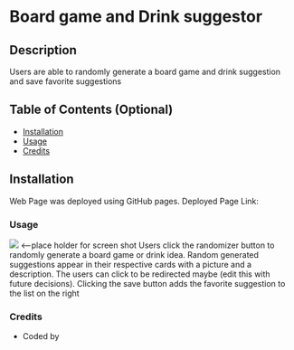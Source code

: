 # Board game and Drink suggestor
## Description

Users are able to randomly generate a board game and drink suggestion and save favorite suggestions
## Table of Contents (Optional)

- [Installation](#installation)
- [Usage](#usage)
- [Credits](#credits)

## Installation

Web Page was deployed using GitHub pages.
Deployed Page Link: 

### Usage
<img src="./"> <--place holder for screen shot 
Users click the randomizer button to randomly generate a board game or drink idea. Random generated suggestions appear in their respective cards with a picture and a description. The users can click to be redirected maybe (edit this with future decisions). Clicking the save button adds the favorite suggestion to the list on the right


### Credits
* Coded by 
